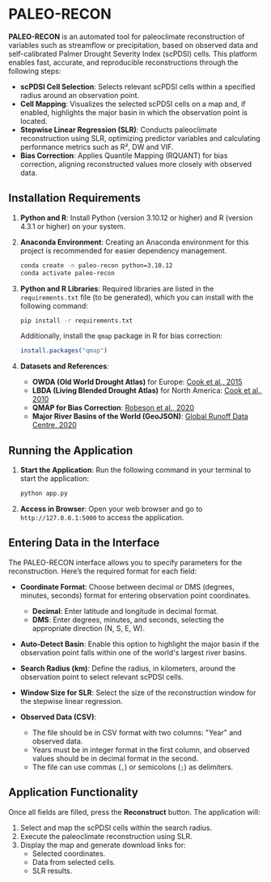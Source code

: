 # PALEO-RECON

**PALEO-RECON** is an automated tool for paleoclimate reconstruction of variables such as streamflow or precipitation, based on observed data and self-calibrated Palmer Drought Severity Index (scPDSI) cells. This platform enables fast, accurate, and reproducible reconstructions through the following steps:

- **scPDSI Cell Selection**: Selects relevant scPDSI cells within a specified radius around an observation point.
- **Cell Mapping**: Visualizes the selected scPDSI cells on a map and, if enabled, highlights the major basin in which the observation point is located.
- **Stepwise Linear Regression (SLR)**: Conducts paleoclimate reconstruction using SLR, optimizing predictor variables and calculating performance metrics such as R², DW and VIF.
- **Bias Correction**: Applies Quantile Mapping (RQUANT) for bias correction, aligning reconstructed values more closely with observed data.

## Installation Requirements

1. **Python and R**: Install Python (version 3.10.12 or higher) and R (version 4.3.1 or higher) on your system.
2. **Anaconda Environment**: Creating an Anaconda environment for this project is recommended for easier dependency management.

   ```bash
   conda create -n paleo-recon python=3.10.12
   conda activate paleo-recon
   ```

3. **Python and R Libraries**: Required libraries are listed in the `requirements.txt` file (to be generated), which you can install with the following command:

   ```bash
   pip install -r requirements.txt
   ```

   Additionally, install the `qmap` package in R for bias correction:

   ```R
   install.packages("qmap")
   ```

4. **Datasets and References**:
   - **OWDA (Old World Drought Atlas)** for Europe: [Cook et al., 2015](https://www.science.org/doi/abs/10.1126/sciadv.1500561)
   - **LBDA (Living Blended Drought Atlas)** for North America: [Cook et al., 2010](https://onlinelibrary.wiley.com/doi/abs/10.1002/jqs.1303)
   - **QMAP for Bias Correction**: [Robeson et al., 2020](https://agupubs.onlinelibrary.wiley.com/doi/abs/10.1029/2019GL086689)
   - **Major River Basins of the World (GeoJSON)**: [Global Runoff Data Centre, 2020](https://mrb.grdc.bafg.de/)

## Running the Application

1. **Start the Application**: Run the following command in your terminal to start the application:

   ```bash
   python app.py
   ```

2. **Access in Browser**: Open your web browser and go to `http://127.0.0.1:5000` to access the application.

## Entering Data in the Interface

The PALEO-RECON interface allows you to specify parameters for the reconstruction. Here’s the required format for each field:

- **Coordinate Format**: Choose between decimal or DMS (degrees, minutes, seconds) format for entering observation point coordinates.
  - **Decimal**: Enter latitude and longitude in decimal format.
  - **DMS**: Enter degrees, minutes, and seconds, selecting the appropriate direction (N, S, E, W).

- **Auto-Detect Basin**: Enable this option to highlight the major basin if the observation point falls within one of the world's largest river basins.

- **Search Radius (km)**: Define the radius, in kilometers, around the observation point to select relevant scPDSI cells.

- **Window Size for SLR**: Select the size of the reconstruction window for the stepwise linear regression.

- **Observed Data (CSV)**:
  - The file should be in CSV format with two columns: "Year" and observed data.
  - Years must be in integer format in the first column, and observed values should be in decimal format in the second.
  - The file can use commas (`,`) or semicolons (`;`) as delimiters.

## Application Functionality

Once all fields are filled, press the **Reconstruct** button. The application will:

1. Select and map the scPDSI cells within the search radius.
2. Execute the paleoclimate reconstruction using SLR.
3. Display the map and generate download links for:
   - Selected coordinates.
   - Data from selected cells.
   - SLR results.

